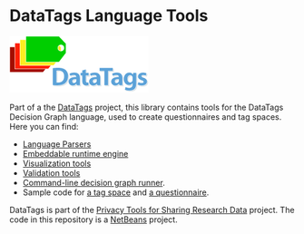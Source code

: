 DataTags Language Tools
============

![DataTags Logo](DataTagsLib/DOCS/datatags-logo-large.png)

Part of a the [DataTags](http://datatags.org) project, this library contains tools for the DataTags Decision Graph language, used to create questionnaires and tag spaces. Here you can find:

* [Language Parsers](DataTagsLib/WORK/src/edu/harvard/iq/datatags/parser)
* [Embeddable runtime engine](DataTagsLib/WORK/src/edu/harvard/iq/datatags/runtime/RuntimeEngine.java)
* [Visualization tools](DataTagsLib/WORK/src/edu/harvard/iq/datatags/visualizers/graphviz)
* [Validation tools](DataTagsLib/WORK/src/edu/harvard/iq/datatags/tools)
* [Command-line decision graph runner](DataTagsLib/WORK/src/edu/harvard/iq/datatags/mains/DecisionGraphCliRunner.java).
* Sample code for [a tag space](DataTagsLib/WORK/dtl/0.8/definitions.ts) and [a questionnaire](DataTagsLib/WORK/dtl/0.8/questionnaire.dg).

DataTags is part of the [Privacy Tools for Sharing Research Data](http://privacytools.seas.harvard.edu) project. The code in this repository is a [NetBeans](http://netbeans.org) project.
